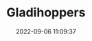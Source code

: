 ---
date: 2022-09-06 11:09:37
title: 'Gladihoppers'	
tags: [free, pixel art, 2.5D, 2D fighter, PC, mobile]
price: Free	
link: https://dreamonstudios.itch.io/gladihoppers	
discord: https://discord.gg/dreamon	
twitter: https://twitter.com/DreamonStudios
---